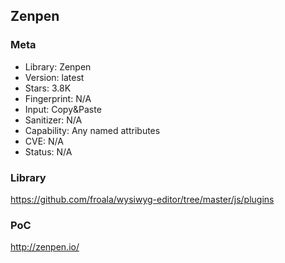 ## Zenpen

### Meta

+ Library: Zenpen
+ Version: latest
+ Stars: 3.8K
+ Fingerprint: N/A
+ Input: Copy&Paste
+ Sanitizer: N/A
+ Capability: Any named attributes
+ CVE: N/A
+ Status: N/A

### Library

https://github.com/froala/wysiwyg-editor/tree/master/js/plugins


### PoC 

http://zenpen.io/